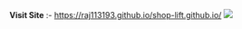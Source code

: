 **Visit Site**	:- https://raj113193.github.io/shop-lift.github.io/
<img src="https://bkit.co/w_639436709c586.gif" />
